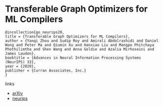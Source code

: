 # Transferable Graph Optimizers for ML Compilers

```
@incollection{go_neurips20,
title = {Transferable Graph Optimizers for ML Compilers},
author = {Yanqi Zhou and Sudip Roy and Amirali Abdolrashidi and Daniel Wong and Peter Ma and Qiumin Xu and Hanxiao Liu and Mangpo Phitchaya Phothilimtha and Shen Wang and Anna Goldie and Azalia Mirhoseini and James Laudon},
booktitle = {Advances in Neural Information Processing Systems (NeurIPS) 33},
year = {2020},
publisher = {Curran Associates, Inc.}
}
```

links
- [arXiv](https://arxiv.org/abs/2010.12438)
- [neurips](https://nips.cc/Conferences/2020/ScheduleMultitrack?event=19025)
